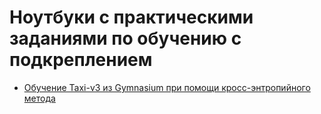 # Ноутбуки с практическими заданиями по обучению с подкреплением

- [Обучение Taxi-v3 из Gymnasium при помощи кросс-энтропийного метода](CrossEntropyTaxi.ipynb)
